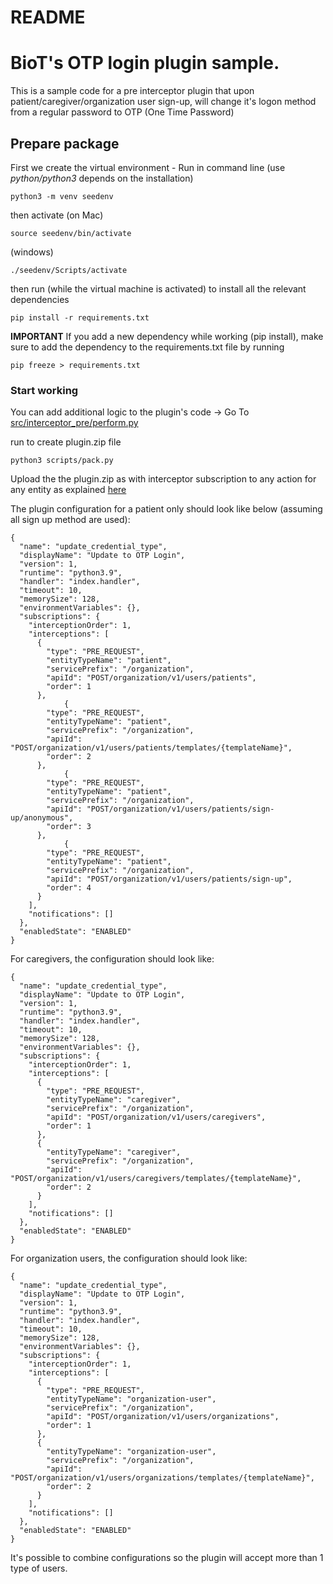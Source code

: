 # README

# BioT's OTP login plugin sample.

This is a sample code for a pre interceptor plugin that upon patient/caregiver/organization user sign-up, will change it's logon method from a regular password to OTP (One Time Password)


## Prepare package

First we create the virtual environment - Run in command line (use *python/python3* depends on the installation)
```
python3 -m venv seedenv
```
then activate (on Mac)
```
source seedenv/bin/activate
```
(windows)
```
./seedenv/Scripts/activate
```
then run (while the virtual machine is activated) to install all the relevant dependencies 
```
pip install -r requirements.txt 
```

**IMPORTANT** If you add a new dependency while working (pip install), make sure to add the dependency to the requirements.txt file by running  
```
pip freeze > requirements.txt 
```
### Start working

You can add additional logic to the plugin's code -> Go To [src/interceptor_pre/perform.py](./src/interceptor_pre/perform.py) 

run to create plugin.zip file 
```
python3 scripts/pack.py
```

Upload the the plugin.zip as with interceptor subscription to any action for any entity as explained [here](https://docs.biot-med.com/docs/custom-lambda-deployment#plugin-api-call)



The plugin configuration for a patient only should look like below (assuming all sign up method are used):
```
{
  "name": "update_credential_type",
  "displayName": "Update to OTP Login",
  "version": 1,
  "runtime": "python3.9",
  "handler": "index.handler",
  "timeout": 10,
  "memorySize": 128,
  "environmentVariables": {},
  "subscriptions": {
    "interceptionOrder": 1,
    "interceptions": [
      {
        "type": "PRE_REQUEST",
        "entityTypeName": "patient",
        "servicePrefix": "/organization",
        "apiId": "POST/organization/v1/users/patients",
        "order": 1
      },
            {
        "type": "PRE_REQUEST",
        "entityTypeName": "patient",
        "servicePrefix": "/organization",
        "apiId": "POST/organization/v1/users/patients/templates/{templateName}",
        "order": 2
      },
            {
        "type": "PRE_REQUEST",
        "entityTypeName": "patient",
        "servicePrefix": "/organization",
        "apiId": "POST/organization/v1/users/patients/sign-up/anonymous",
        "order": 3
      },
            {
        "type": "PRE_REQUEST",
        "entityTypeName": "patient",
        "servicePrefix": "/organization",
        "apiId": "POST/organization/v1/users/patients/sign-up",
        "order": 4
      }
    ],
    "notifications": []
  },
  "enabledState": "ENABLED"
}
```

For caregivers, the configuration should look like:
```
{
  "name": "update_credential_type",
  "displayName": "Update to OTP Login",
  "version": 1,
  "runtime": "python3.9",
  "handler": "index.handler",
  "timeout": 10,
  "memorySize": 128,
  "environmentVariables": {},
  "subscriptions": {
    "interceptionOrder": 1,
    "interceptions": [
      {
        "type": "PRE_REQUEST",
        "entityTypeName": "caregiver",
        "servicePrefix": "/organization",
        "apiId": "POST/organization/v1/users/caregivers",
        "order": 1
      },
      {
        "entityTypeName": "caregiver",
        "servicePrefix": "/organization",
        "apiId": "POST/organization/v1/users/caregivers/templates/{templateName}",
        "order": 2
      }
    ],
    "notifications": []
  },
  "enabledState": "ENABLED"
}
```
For organization users, the configuration should look like:
```
{
  "name": "update_credential_type",
  "displayName": "Update to OTP Login",
  "version": 1,
  "runtime": "python3.9",
  "handler": "index.handler",
  "timeout": 10,
  "memorySize": 128,
  "environmentVariables": {},
  "subscriptions": {
    "interceptionOrder": 1,
    "interceptions": [
      {
        "type": "PRE_REQUEST",
        "entityTypeName": "organization-user",
        "servicePrefix": "/organization",
        "apiId": "POST/organization/v1/users/organizations",
        "order": 1
      },
      {
        "entityTypeName": "organization-user",
        "servicePrefix": "/organization",
        "apiId": "POST/organization/v1/users/organizations/templates/{templateName}",
        "order": 2
      }
    ],
    "notifications": []
  },
  "enabledState": "ENABLED"
}
```

It's possible to combine configurations so the plugin will accept more than 1 type of users.








